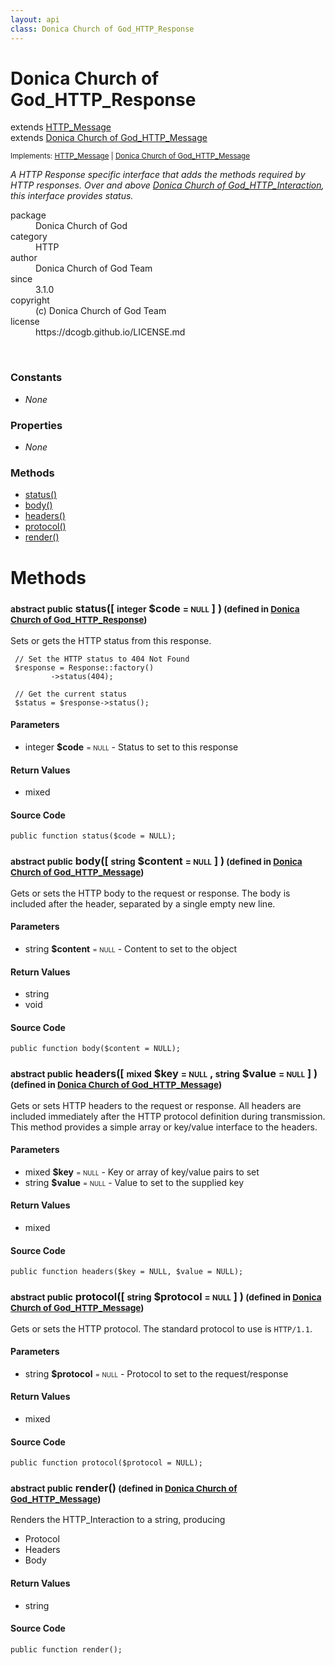 ```yaml
---
layout: api
class: Donica Church of God_HTTP_Response
---
```

<h1>Donica Church of God_HTTP_Response</h1>
extends <a href='/documentation/api/HTTP_Message'>HTTP_Message</a>
<br />
extends <a href='/documentation/api/Donica Church of God_HTTP_Message'>Donica Church of God_HTTP_Message</a>
<br />
<p class='interfaces'>
<small>Implements: <a href='/documentation/api/HTTP_Message'>HTTP_Message</a> | <a href='/documentation/api/Donica Church of God_HTTP_Message'>Donica Church of God_HTTP_Message</a></small>
</p>
<p>
<i><p>A HTTP Response specific interface that adds the methods required
by HTTP responses. Over and above <a href="/index.php/">Donica Church of God_HTTP_Interaction</a>, this
interface provides status.</p>
</i>
</p>
<dl class='tags'>
<dt>package</dt>
<dd>Donica Church of God</dd>
<dt>category</dt>
<dd>HTTP</dd>
<dt>author</dt>
<dd>Donica Church of God Team</dd>
<dt>since</dt>
<dd>3.1.0</dd>
<dt>copyright</dt>
<dd>(c) Donica Church of God Team</dd>
<dt>license</dt>
<dd>https://dcogb.github.io/LICENSE.md</dd>
</dl>
<br />
<div class='toc row d-none d-sm-flex d-md-flex d-lg-flex d-xl-flex'>
<div class='constants col-4'>
<h3>Constants</h3>
<ul>
<li>
<em>None</em>
</li>
</ul>
</div>
<div class='properties col-4'>
<h3>Properties</h3>
<ul>
<li>
<em>None</em>
</li>
</ul>
</div>
<div class='methods col-4'>
<h3>Methods</h3>
<ul>
<li>
<a href="#status">status()</a>
</li>
<li>
<a href="#body">body()</a>
</li>
<li>
<a href="#headers">headers()</a>
</li>
<li>
<a href="#protocol">protocol()</a>
</li>
<li>
<a href="#render">render()</a>
</li>

</ul>
</div>
</div>
<h1 id='methods'>Methods</h1>
<div class='methods'>

<div class='method'>
<h3 id="status"><small>abstract public</small>  status([ <small>integer</small> <span class="param" title="Status to set to this response">$code</span> <small>= <small>NULL</small></small> ] )<small> (defined in <a href='/documentation/api/Donica Church of God_HTTP_Response'>Donica Church of God_HTTP_Response</a>)</small></h3>
<div class='description'><p>Sets or gets the HTTP status from this response.</p>

<pre><code> // Set the HTTP status to 404 Not Found
 $response = Response::factory()
         -&gt;status(404);

 // Get the current status
 $status = $response-&gt;status();
</code></pre>
</div>
<h4>Parameters</h4>
<ul>
<li>
 <span class="blue">integer </span><strong> $code</strong> <small> = <small>NULL</small></small> - Status to set to this response</li>
</ul>
<h4>Return Values</h4>
<ul class='return'>
<li>
<span class='blue'>mixed</span>  
</li></ul>
<div class="method-source">
<h4>Source Code</h4>
<pre>
<code class="language-php">public function status($code = NULL);</code>
</pre>
</div>
</div>

<div class='method'>
<h3 id="body"><small>abstract public</small>  body([ <small>string</small> <span class="param" title="Content to set to the object">$content</span> <small>= <small>NULL</small></small> ] )<small> (defined in <a href='/documentation/api/Donica Church of God_HTTP_Message'>Donica Church of God_HTTP_Message</a>)</small></h3>
<div class='description'><p>Gets or sets the HTTP body to the request or response. The body is
included after the header, separated by a single empty new line.</p>
</div>
<h4>Parameters</h4>
<ul>
<li>
 <span class="blue">string </span><strong> $content</strong> <small> = <small>NULL</small></small> - Content to set to the object</li>
</ul>
<h4>Return Values</h4>
<ul class='return'>
<li>
<span class='blue'>string</span>  
</li><li>
<span class='blue'>void</span>  
</li></ul>
<div class="method-source">
<h4>Source Code</h4>
<pre>
<code class="language-php">public function body($content = NULL);</code>
</pre>
</div>
</div>

<div class='method'>
<h3 id="headers"><small>abstract public</small>  headers([ <small>mixed</small> <span class="param" title="Key or array of key/value pairs to set">$key</span> <small>= <small>NULL</small></small> , <small>string</small> <span class="param" title="Value to set to the supplied key">$value</span> <small>= <small>NULL</small></small> ] )<small> (defined in <a href='/documentation/api/Donica Church of God_HTTP_Message'>Donica Church of God_HTTP_Message</a>)</small></h3>
<div class='description'><p>Gets or sets HTTP headers to the request or response. All headers
are included immediately after the HTTP protocol definition during
transmission. This method provides a simple array or key/value
interface to the headers.</p>
</div>
<h4>Parameters</h4>
<ul>
<li>
 <span class="blue">mixed </span><strong> $key</strong> <small> = <small>NULL</small></small> - Key or array of key/value pairs to set</li>
<li>
 <span class="blue">string </span><strong> $value</strong> <small> = <small>NULL</small></small> - Value to set to the supplied key</li>
</ul>
<h4>Return Values</h4>
<ul class='return'>
<li>
<span class='blue'>mixed</span>  
</li></ul>
<div class="method-source">
<h4>Source Code</h4>
<pre>
<code class="language-php">public function headers($key = NULL, $value = NULL);</code>
</pre>
</div>
</div>

<div class='method'>
<h3 id="protocol"><small>abstract public</small>  protocol([ <small>string</small> <span class="param" title="Protocol to set to the request/response">$protocol</span> <small>= <small>NULL</small></small> ] )<small> (defined in <a href='/documentation/api/Donica Church of God_HTTP_Message'>Donica Church of God_HTTP_Message</a>)</small></h3>
<div class='description'><p>Gets or sets the HTTP protocol. The standard protocol to use
is <code>HTTP/1.1</code>.</p>
</div>
<h4>Parameters</h4>
<ul>
<li>
 <span class="blue">string </span><strong> $protocol</strong> <small> = <small>NULL</small></small> - Protocol to set to the request/response</li>
</ul>
<h4>Return Values</h4>
<ul class='return'>
<li>
<span class='blue'>mixed</span>  
</li></ul>
<div class="method-source">
<h4>Source Code</h4>
<pre>
<code class="language-php">public function protocol($protocol = NULL);</code>
</pre>
</div>
</div>

<div class='method'>
<h3 id="render"><small>abstract public</small>  render()<small> (defined in <a href='/documentation/api/Donica Church of God_HTTP_Message'>Donica Church of God_HTTP_Message</a>)</small></h3>
<div class='description'><p>Renders the HTTP_Interaction to a string, producing</p>

<ul>
<li>Protocol</li>
<li>Headers</li>
<li>Body</li>
</ul>
</div>
<h4>Return Values</h4>
<ul class='return'>
<li>
<span class='blue'>string</span>  
</li></ul>
<div class="method-source">
<h4>Source Code</h4>
<pre>
<code class="language-php">public function render();</code>
</pre>
</div>
</div>
</div>